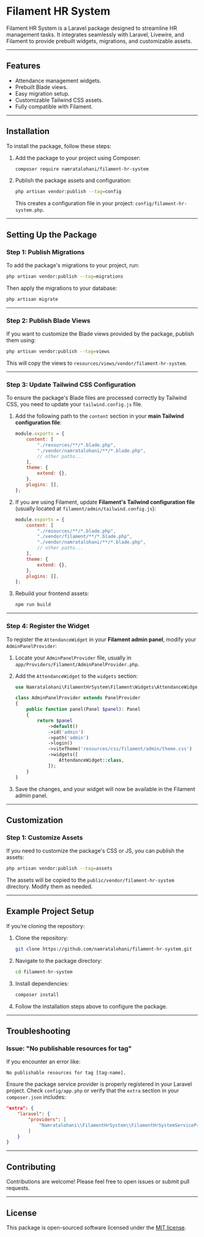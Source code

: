 # Filament HR System

Filament HR System is a Laravel package designed to streamline HR management tasks. It integrates seamlessly with Laravel, Livewire, and Filament to provide prebuilt widgets, migrations, and customizable assets.

---

## Features

- Attendance management widgets.
- Prebuilt Blade views.
- Easy migration setup.
- Customizable Tailwind CSS assets.
- Fully compatible with Filament.

---

## Installation

To install the package, follow these steps:

1. Add the package to your project using Composer:

   ```bash
   composer require namratalohani/filament-hr-system
   ```

2. Publish the package assets and configuration:

   ```bash
   php artisan vendor:publish --tag=config
   ```

   This creates a configuration file in your project: `config/filament-hr-system.php`.

---

## Setting Up the Package

### Step 1: Publish Migrations

To add the package's migrations to your project, run:

```bash
php artisan vendor:publish --tag=migrations
```

Then apply the migrations to your database:

```bash
php artisan migrate
```

---

### Step 2: Publish Blade Views

If you want to customize the Blade views provided by the package, publish them using:

```bash
php artisan vendor:publish --tag=views
```

This will copy the views to `resources/views/vendor/filament-hr-system`.

---

### Step 3: Update Tailwind CSS Configuration

To ensure the package's Blade files are processed correctly by Tailwind CSS, you need to update your `tailwind.config.js` file.

1. Add the following path to the `content` section in your **main Tailwind configuration file**:

   ```js
   module.exports = {
       content: [
           "./resources/**/*.blade.php",
           "./vendor/namratalohani/**/*.blade.php",
           // other paths...
       ],
       theme: {
           extend: {},
       },
       plugins: [],
   };
   ```

2. If you are using Filament, update **Filament's Tailwind configuration file** (usually located at `filament/admin/tailwind.config.js`):

   ```js
   module.exports = {
       content: [
           "./resources/**/*.blade.php",
           "./vendor/filament/**/*.blade.php",
           "./vendor/namratalohani/**/*.blade.php",
           // other paths...
       ],
       theme: {
           extend: {},
       },
       plugins: [],
   };
   ```

3. Rebuild your frontend assets:
   ```bash
   npm run build
   ```

---

### Step 4: Register the Widget

To register the `AttendanceWidget` in your **Filament admin panel**, modify your `AdminPanelProvider`:

1. Locate your `AdminPanelProvider` file, usually in `app/Providers/Filament/AdminPanelProvider.php`.

2. Add the `AttendanceWidget` to the `widgets` section:

   ```php
   use Namratalohani\FilamentHrSystem\Filament\Widgets\AttendanceWidget;

   class AdminPanelProvider extends PanelProvider
   {
       public function panel(Panel $panel): Panel
       {
           return $panel
               ->default()
               ->id('admin')
               ->path('admin')
               ->login()
               ->viteTheme('resources/css/filament/admin/theme.css')
               ->widgets([
                   AttendanceWidget::class,
               ]);
       }
   }
   ```

3. Save the changes, and your widget will now be available in the Filament admin panel.

---

## Customization

### Step 1: Customize Assets

If you need to customize the package's CSS or JS, you can publish the assets:

```bash
php artisan vendor:publish --tag=assets
```

The assets will be copied to the `public/vendor/filament-hr-system` directory. Modify them as needed.

---

## Example Project Setup

If you’re cloning the repository:

1. Clone the repository:
   ```bash
   git clone https://github.com/namratalohani/filament-hr-system.git
   ```

2. Navigate to the package directory:
   ```bash
   cd filament-hr-system
   ```

3. Install dependencies:
   ```bash
   composer install
   ```
   
4. Follow the installation steps above to configure the package.

---

## Troubleshooting

### Issue: "No publishable resources for tag"

If you encounter an error like:
```text
No publishable resources for tag [tag-name].
```

Ensure the package service provider is properly registered in your Laravel project. Check `config/app.php` or verify that the `extra` section in your `composer.json` includes:

```json
"extra": {
    "laravel": {
        "providers": [
            "Namratalohani\\FilamentHrSystem\\FilamentHrSystemServiceProvider"
        ]
    }
}
```

---

## Contributing

Contributions are welcome! Please feel free to open issues or submit pull requests.

---

## License

This package is open-sourced software licensed under the [MIT license](LICENSE).
